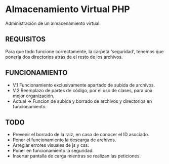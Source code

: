 # Almacenamiento Virtual PHP

Administración de un almacenamiento virtual.

## REQUISITOS

Para que todo funcione correctamente, la carpeta 'seguridad', tenemos que ponerla dos directorios atrás de el resto de los archivos.

## FUNCIONAMIENTO

- V.1 Funcionamiento exclusivamente apartado de subida de archivos.
- V.2 Reemplazo de partes de código, por el uso de clases, para una mejor organización.
- Actual -> Funcion de subida y borrado de archivos y directorios en funcionamiento.

## TODO

- Prevenir el borrado de la raiz, en caso de conocer el ID asociado.
- Poner el funcionamiento la descarga de archivos.
- Arreglar errores visuales de js y css.
- Poner en funcionamiento la seguridad.
- Insertar pantalla de carga mientras se realizan las peticiones.